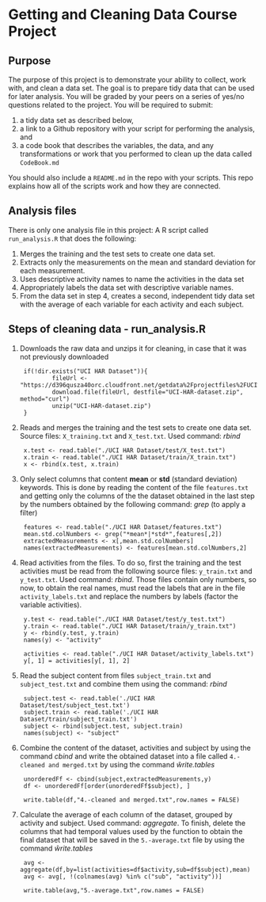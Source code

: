Getting and Cleaning Data Course Project
========================================================
Purpose 
-----------------

The purpose of this project is to demonstrate your ability to collect, work with, and clean a data set. The goal is to prepare tidy data that can be used for later analysis. You will be graded by your peers on a series of yes/no questions related to the project. You will be required to submit:

1) a tidy data set as described below, 
2) a link to a Github repository with your script for performing the analysis, and 
3) a code book that describes the variables, the data, and any transformations or work that you performed to clean up the data called `CodeBook.md`

You should also include a `README.md` in the repo with your scripts. This repo explains how all of the scripts work and how they are connected.

Analysis files
-----------------
There is only one analysis file in this project: A R script called `run_analysis.R` that does the following:

1. Merges the training and the test sets to create one data set.
2. Extracts only the measurements on the mean and standard deviation for each measurement. 
3. Uses descriptive activity names to name the activities in the data set
4. Appropriately labels the data set with descriptive variable names. 
5. From the data set in step 4, creates a second, independent tidy data set with the average of each variable for each activity and each subject.

Steps of cleaning data - run_analysis.R
-----------------
1. Downloads the raw data and unzips it for cleaning, in case that it was not previously downloaded
        
        if(!dir.exists("UCI HAR Dataset")){
                fileUrl <- "https://d396qusza40orc.cloudfront.net/getdata%2Fprojectfiles%2FUCI%20HAR%20Dataset.zip"
                download.file(fileUrl, destfile="UCI-HAR-dataset.zip", method="curl")
                unzip("UCI-HAR-dataset.zip")
        }
        
2. Reads and merges the training and the test sets to create one data set. Source files: `X_training.txt` and `X_test.txt`. Used command: *rbind*

        x.test <- read.table("./UCI HAR Dataset/test/X_test.txt")
        x.train <- read.table("./UCI HAR Dataset/train/X_train.txt")
        x <- rbind(x.test, x.train)

3. Only select columns that content **mean** or **std** (standard deviation) keywords. This is done by reading the content of the file `features.txt` and getting only the columns of the the dataset obtained in the last step by the numbers obtained by the following command: *grep* (to apply a filter)

        features <- read.table("./UCI HAR Dataset/features.txt")
        mean.std.colNumbers <- grep("*mean*|*std*",features[,2])
        extractedMeasurements <- x[,mean.std.colNumbers]
        names(extractedMeasurements) <- features[mean.std.colNumbers,2]

4. Read activities from the files. To do so, first the training and the test activities must be read from the following source files: `y_train.txt` and `y_test.txt`. Used command: *rbind*. Those files contain only numbers, so now, to obtain the real names, must read the labels that are in the file `activity_labels.txt` and replace the numbers by labels (factor the variable activities).

        y.test <- read.table("./UCI HAR Dataset/test/y_test.txt")
        y.train <- read.table("./UCI HAR Dataset/train/y_train.txt")
        y <- rbind(y.test, y.train)
        names(y) <- "activity"
        
        activities <- read.table("./UCI HAR Dataset/activity_labels.txt")
        y[, 1] = activities[y[, 1], 2]

5. Read the subject content from files `subject_train.txt` and `subject_test.txt` and combine them using the command: *rbind*

        subject.test <- read.table('./UCI HAR Dataset/test/subject_test.txt')
        subject.train <- read.table('./UCI HAR Dataset/train/subject_train.txt')
        subject <- rbind(subject.test, subject.train)
        names(subject) <- "subject"

6. Combine the content of the dataset, activities and subject by using the command *cbind* and write the obtained dataset into a file called `4.-cleaned and merged.txt` by using the command *ŵrite.tables*

        unorderedFf <- cbind(subject,extractedMeasurements,y)
        df <- unorderedFf[order(unorderedFf$subject), ]
        
        write.table(df,"4.-cleaned and merged.txt",row.names = FALSE)

7. Calculate the average of each column of the dataset, grouped by activity and subject. Used command: *aggregate*. To finish, delete the columns that had temporal values used by the function to obtain the final dataset that will be saved in the `5.-average.txt` file by using the command *ŵrite.tables*

        avg <- aggregate(df,by=list(activities=df$activity,sub=df$subject),mean)
        avg <- avg[, !(colnames(avg) %in% c("sub", "activity"))]
        
        write.table(avg,"5.-average.txt",row.names = FALSE)